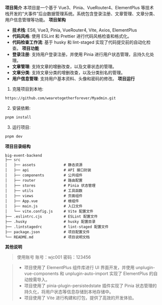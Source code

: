 **项目简介**
本项目是一个基于 Vue3、Pinia、VueRouter4、ElementPlus 等技术栈开发的“大事件”后台数据管理系统。系统包含登录注册、文章管理、文章分类、用户信息管理等功能。
**项目架构**

- **技术栈**: ES6, Vue3, Pinia, VueRouter4, Vite, Axios, ElementPlus
- **代码风格**: 使用 ESLint 和 Prettier 进行代码风格检查和格式化。
- **代码检查工作流**: 基于 husky 和 lint-staged 实现了代码提交前的自动化检查。
  **项目功能**
- **登录注册**: 支持用户登录注册，并使用 Pinia 进行用户状态管理，且持久化处理。
- **文章管理**: 支持文章的增删改查，以及文章状态的管理。
- **文章分类**: 支持文章分类的增删改查，以及分类别名的管理。
- **用户信息管理**: 支持用户基本资料、头像和密码的修改。
  **项目运行**

1. 克隆项目到本地:

```bash
https://github.com/wearetogetherforever/Myadmin.git
```

2. 安装依赖:

```bash
pnpm install
```

3. 运行项目:

```bash
pnpm dev
```

**项目目录结构**

```
big-event-backend
├── src
│   ├── assets             # 静态资源
│   ├── api                # API 接口封装
│   ├── components         # 公共组件
│   ├── router             # 路由配置
│   ├── stores             # Pinia 状态管理
│   ├── utils              # 工具函数
│   ├── views              # 页面组件
│   ├── App.vue            # 根组件
│   ├── main.js            # 入口文件
│   └── vite.config.js     # Vite 配置文件
├── .eslintrc.cjs          # ESLint 配置文件
├── .husky                 # husky 配置目录
├── .lintstagedrc          # lint-staged 配置文件
├── package.json           # 项目配置文件
└── README.md              # 项目说明文档
```

**其他说明**
>使用账号
>账号：wjc001
>密码：123456

>- 项目使用了 ElementPlus 组件库进行 UI 界面开发，并使用 unplugin-vue-components 和 unplugin-auto-import 实现了 ElementPlus 的自动按需导入。
>- 项目使用了 pinia-plugin-persistedstate 插件实现了 Pinia 状态管理的持久化，将用户状态等信息存储到本地存储中。
>- 项目使用了 Vite 进行构建和打包，提供了高效的开发体验。

